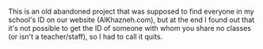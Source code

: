 This is an old abandoned project that was supposed to find everyone in 
my school's ID on our website (AlKhazneh.com), but at the end I found out that it's not possible to get the ID of someone with whom you share no classes (or isn't a teacher/staff), so I had to call it quits.
